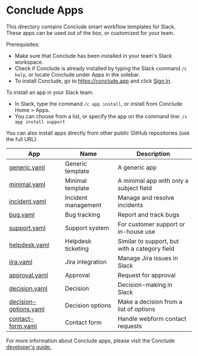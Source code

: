 # Conclude Apps

This directory contains Conclude smart workflow templates for Slack. These apps can be used out of the box, or
customized for your team.

Prerequisites:
- Make sure that Conclude has been installed in your team's Slack workspace.
- Check if Conclude is already installed by typing the Slack command `/c help`, or locate Conclude under Apps in the sidebar.
- To install Conclude, go to https://conclude.app and click [Sign In](https://conclude.app/signin).

To install an app in your Slack team.
- In Slack, type the command `/c app install`, or install from Conclude Home > Apps.
- You can choose from a list, or specify the app on the command line: `/c app install support`

You can also install apps directly from other public GitHub repositories (use the full URL).

| App                                             | Name                | Description                                   |
|-------------------------------------------------|---------------------|-----------------------------------------------|
| [generic.yaml](/generic.yaml)                   | Generic template    | A generic app                                 |
| [minimal.yaml](/minimal.yaml)                   | Minimal template    | A minimal app with only a subject field       |
| [incident.yaml](/incident.yaml)                 | Incident management | Manage and resolve incidents                  |
| [bug.yaml](/bug.yaml)                           | Bug tracking        | Report and track bugs                         |
| [support.yaml](/support.yaml)                   | Support system      | For customer support or in-house use          |
| [helpdesk.yaml](/helpdesk.yaml)                 | Helpdesk ticketing  | Similar to support, but with a category field |
| [jira.yaml](/jira.yaml)                         | Jira integration    | Manage Jira issues in Slack                   |
| [approval.yaml](/approval.yaml)                 | Approval            | Request for approval                          |
| [decision.yaml](/decision.yaml)                 | Decision            | Decision-making in Slack                      |
| [decision-options.yaml](/decision-options.yaml) | Decision options    | Make a decision from a list of options        |
| [contact-form.yaml](/contact-form.yaml)         | Contact form        | Handle webform contact requests               |

For more information about Conclude apps, please visit
the Conclude [developer's guide.](https://conclude.app/doc/developer/)

